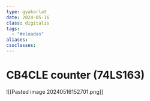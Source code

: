 ```yaml
---
type: gyakorlat
date: 2024-05-16
class: digitalis
tags:
  - "#eloadas"
aliases: 
cssclasses:
---
```

# CB4CLE counter (74LS163)
![[Pasted image 20240516152701.png]]